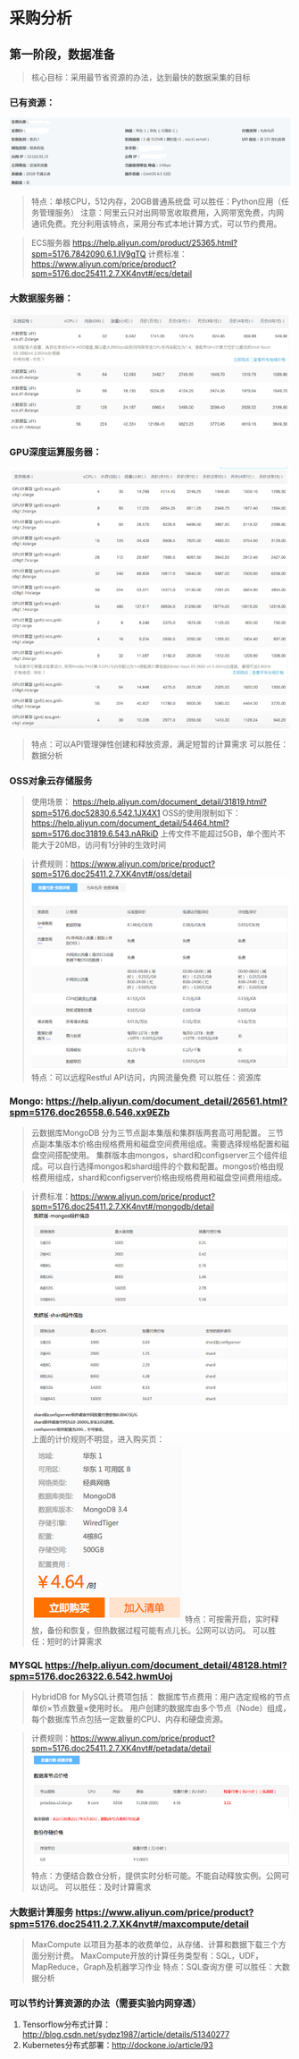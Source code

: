 # 采购分析
## 第一阶段，数据准备
> 核心目标：采用最节省资源的办法，达到最快的数据采集的目标
### 已有资源：
![image](已有资源.png)
> 特点：单核CPU，512内存，20GB普通系统盘
> 可以胜任：Python应用（任务管理服务）
> 注意：阿里云只对出网带宽收取费用，入网带宽免费，内网通讯免费。充分利用该特点，采用分布式本地计算方式，可以节约费用。

> ECS服务器 https://help.aliyun.com/product/25365.html?spm=5176.7842090.6.1.IV9gTQ
> 计费标准：https://www.aliyun.com/price/product?spm=5176.doc25411.2.7.XK4nvt#/ecs/detail
### 大数据服务器：
![image](大数据服务器.png)
### GPU深度运算服务器：
![image](GPU服务器.png)

> 特点：可以API管理弹性创建和释放资源，满足短暂的计算需求
> 可以胜任：数据分析

### OSS对象云存储服务
> 使用场景： https://help.aliyun.com/document_detail/31819.html?spm=5176.doc52830.6.542.1JX4X1
> OSS的使用限制如下： https://help.aliyun.com/document_detail/54464.html?spm=5176.doc31819.6.543.nARkiD
> 上传文件不能超过5GB，单个图片不能大于20MB，访问有1分钟的生效时间

> 计费规则：https://www.aliyun.com/price/product?spm=5176.doc25411.2.7.XK4nvt#/oss/detail
![image](OSS.png)
> 特点：可以远程Restful API访问，内网流量免费
> 可以胜任：资源库

### Mongo: https://help.aliyun.com/document_detail/26561.html?spm=5176.doc26558.6.546.xx9EZb
> 云数据库MongoDB 分为三节点副本集版和集群版两套高可用配置。
> 三节点副本集版本价格由规格费用和磁盘空间费用组成。需要选择规格配置和磁盘空间搭配使用。
> 集群版本由mongos，shard和configserver三个组件组成。可以自行选择mongos和shard组件的个数和配置。mongos价格由规格费用组成，shard和configserver价格由规格费用和磁盘空间费用组成。

> 计费标准：https://www.aliyun.com/price/product?spm=5176.doc25411.2.7.XK4nvt#/mongodb/detail
![image](集群mongodb.png)
> 上面的计价规则不明显，进入购买页：
![image](mongodb价格.png)
> 特点：可按需开启，实时释放，备份和恢复，但热数据过程可能有点儿长。公网可以访问。
> 可以胜任：短时的计算需求

### MYSQL https://help.aliyun.com/document_detail/48128.html?spm=5176.doc26322.6.542.hwmUoj
> HybridDB for MySQL计费项包括：
> 数据库节点费用：用户选定规格的节点单价×节点数量×使用时长。
> 用户创建的数据库由多个节点（Node）组成，每个数据库节点包括一定数量的CPU、内存和硬盘资源。

> 计费规则：https://www.aliyun.com/price/product?spm=5176.doc25411.2.7.XK4nvt#/petadata/detail
![image](Mysql.png)
> 特点：方便结合数仓分析，提供实时分析可能。不能自动释放实例。公网可以访问。
> 可以胜任：及时计算需求

### 大数据计算服务   https://www.aliyun.com/price/product?spm=5176.doc25411.2.7.XK4nvt#/maxcompute/detail
> MaxCompute   以项目为基本的收费单位，从存储、计算和数据下载三个方面分别计费。
> MaxCompute开放的计算任务类型有：SQL，UDF，MapReduce，Graph及机器学习作业
> 特点：SQL查询方便
> 可以胜任：大数据分析

### 可以节约计算资源的办法（需要实验内网穿透）
1) Tensorflow分布式计算：http://blog.csdn.net/sydpz1987/article/details/51340277
2) Kubernetes分布式部署：http://dockone.io/article/93